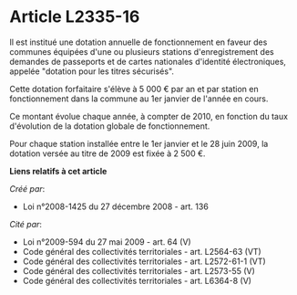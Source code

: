 # Article L2335-16

Il est institué une dotation annuelle de fonctionnement en faveur des communes équipées d'une ou plusieurs stations
d'enregistrement des demandes de passeports et de cartes nationales d'identité électroniques, appelée "dotation pour les
titres sécurisés".

Cette dotation forfaitaire s'élève à 5 000 € par an et par station en fonctionnement dans la commune au 1er janvier de
l'année en cours.

Ce montant évolue chaque année, à compter de 2010, en fonction du taux d'évolution de la dotation globale de fonctionnement.

Pour chaque station installée entre le 1er janvier et le 28 juin 2009, la dotation versée au titre de 2009 est fixée à 2 500
€.

**Liens relatifs à cet article**

_Créé par_:

  - Loi n°2008-1425 du 27 décembre 2008 - art. 136

_Cité par_:

  - Loi n°2009-594 du 27 mai 2009 - art. 64 (V)
  - Code général des collectivités territoriales - art. L2564-63 (VT)
  - Code général des collectivités territoriales - art. L2572-61-1 (VT)
  - Code général des collectivités territoriales - art. L2573-55 (V)
  - Code général des collectivités territoriales - art. L6364-8 (V)
